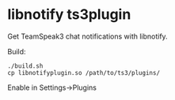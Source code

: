 libnotify ts3plugin
===================

Get TeamSpeak3 chat notifications with libnotify.

Build:

	./build.sh
	cp libnotifyplugin.so /path/to/ts3/plugins/


Enable in Settings->Plugins
